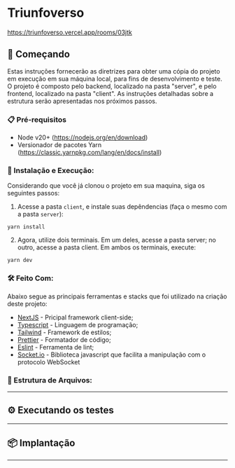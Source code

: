 # Triunfoverso

https://triunfoverso.vercel.app/rooms/03jtk

## 🚀 Começando
Estas instruções fornecerão as diretrizes para obter uma cópia do projeto em execução em sua máquina local, para fins de desenvolvimento e teste. O projeto é composto pelo backend, localizado na pasta "server", e pelo frontend, localizado na pasta "client". As instruções detalhadas sobre a estrutura serão apresentadas nos próximos passos.

### 📋 Pré-requisitos
- Node v20+ (https://nodejs.org/en/download)
- Versionador de pacotes Yarn (https://classic.yarnpkg.com/lang/en/docs/install)


### 🔧 Instalação e Execução:
Considerando que você já clonou o projeto em sua maquina, siga os seguintes passos:
1. Acesse a pasta `client`, e instale suas depêndencias (faça o mesmo com a pasta `server`):

```
yarn install
```

2. Agora, utilize dois terminais. Em um deles, acesse a pasta server; no outro, acesse a pasta client. Em ambos os terminais, execute:
```
yarn dev
```


### 🛠️ Feito Com:
Abaixo segue as principais ferramentas e stacks que foi utilizado na criação deste projeto:
* [NextJS](https://nextjs.org/) - Pricipal framework client-side;
* [Typescript](https://www.typescriptlang.org/) - Linguagem de programação;
* [Tailwind](https://tailwindui.com/) - Framework de estilos;
* [Prettier](https://prettier.io/) - Formatador de código;
* [Eslint](https://eslint.org/) - Ferramenta de lint;
* [Socket.io](https://socket.io/) - Biblioteca javascript que facilita a manipulação com o protocolo WebSocket


### 📁 Estrutura de Arquivos:
---

## ⚙️ Executando os testes
---

## 📦 Implantação
---


